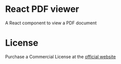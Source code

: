 # React PDF viewer
A React component to view a PDF document

# License
Purchase a Commercial License at the [official website](https://react-pdf-viewer.dev)
